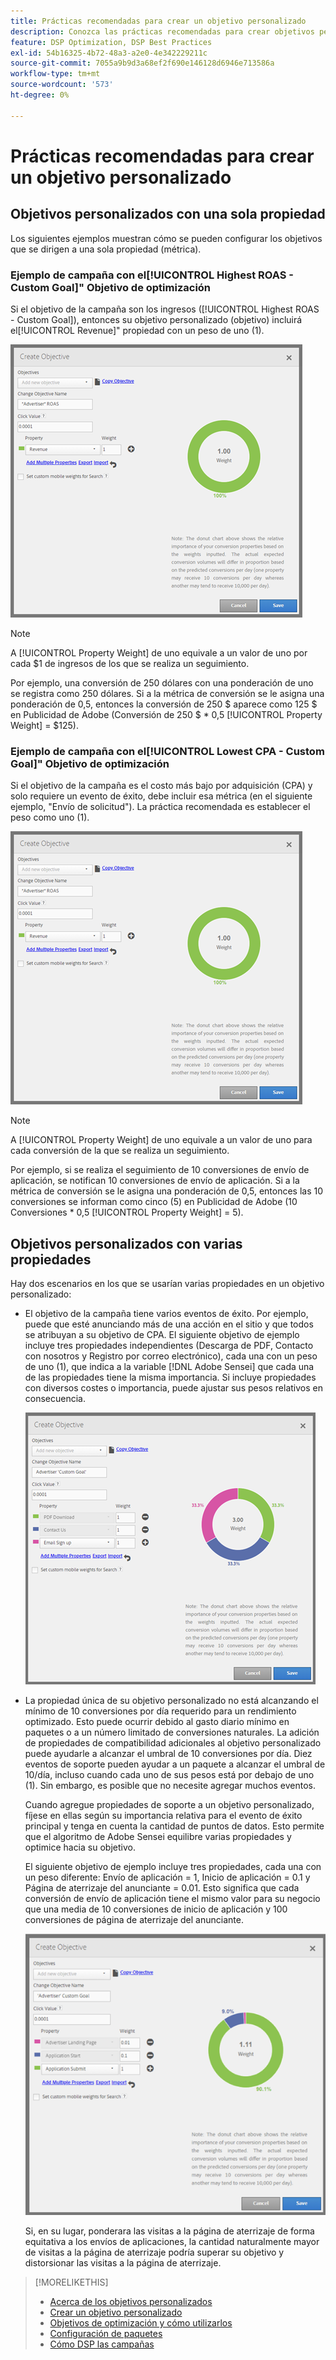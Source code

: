 ```yaml
---
title: Prácticas recomendadas para crear un objetivo personalizado
description: Conozca las prácticas recomendadas para crear objetivos personalizados con el fin de definir los eventos de éxito.
feature: DSP Optimization, DSP Best Practices
exl-id: 54b16325-4b72-48a3-a2e0-4e342229211c
source-git-commit: 7055a9b9d3a68ef2f690e146128d6946e713586a
workflow-type: tm+mt
source-wordcount: '573'
ht-degree: 0%

---
```


# Prácticas recomendadas para crear un objetivo personalizado

## Objetivos personalizados con una sola propiedad

Los siguientes ejemplos muestran cómo se pueden configurar los objetivos que se dirigen a una sola propiedad (métrica).

### Ejemplo de campaña con el[!UICONTROL Highest ROAS - Custom Goal]&quot; Objetivo de optimización

Si el objetivo de la campaña son los ingresos ([!UICONTROL Highest ROAS - Custom Goal]), entonces su objetivo personalizado (objetivo) incluirá el[!UICONTROL Revenue]&quot; propiedad con un peso de uno (1).

![ejemplo de objetivo personalizado ROAS con una sola propiedad](/help/dsp/assets/custom-goal-roas.png)

>[!NOTE]
>
> A [!UICONTROL Property Weight] de uno equivale a un valor de uno por cada $1 de ingresos de los que se realiza un seguimiento.
>
> Por ejemplo, una conversión de 250 dólares con una ponderación de uno se registra como 250 dólares. Si a la métrica de conversión se le asigna una ponderación de 0,5, entonces la conversión de 250 $ aparece como 125 $ en Publicidad de Adobe (Conversión de 250 $ * 0,5 [!UICONTROL Property Weight] = $125).

### Ejemplo de campaña con el[!UICONTROL Lowest CPA - Custom Goal]&quot; Objetivo de optimización

Si el objetivo de la campaña es el costo más bajo por adquisición (CPA) y solo requiere un evento de éxito, debe incluir esa métrica (en el siguiente ejemplo, &quot;Envío de solicitud&quot;). La práctica recomendada es establecer el peso como uno (1).

![ejemplo de un objetivo personalizado de CPA con una sola propiedad](/help/dsp/assets/custom-goal-roas.png)

>[!NOTE]
>
> A [!UICONTROL Property Weight] de uno equivale a un valor de uno para cada conversión de la que se realiza un seguimiento.
>
> Por ejemplo, si se realiza el seguimiento de 10 conversiones de envío de aplicación, se notifican 10 conversiones de envío de aplicación.  Si a la métrica de conversión se le asigna una ponderación de 0,5, entonces las 10 conversiones se informan como cinco (5) en Publicidad de Adobe (10 Conversiones * 0,5 [!UICONTROL Property Weight] = 5).

## Objetivos personalizados con varias propiedades

Hay dos escenarios en los que se usarían varias propiedades en un objetivo personalizado:

* El objetivo de la campaña tiene varios eventos de éxito. Por ejemplo, puede que esté anunciando más de una acción en el sitio y que todos se atribuyan a su objetivo de CPA. El siguiente objetivo de ejemplo incluye tres propiedades independientes (Descarga de PDF, Contacto con nosotros y Registro por correo electrónico), cada una con un peso de uno (1), que indica a la variable [!DNL Adobe Sensei] que cada una de las propiedades tiene la misma importancia. Si incluye propiedades con diversos costes o importancia, puede ajustar sus pesos relativos en consecuencia.

   ![ejemplo de un objetivo personalizado con varias propiedades](/help/dsp/assets/custom-goal-multiple-properties.png)

* La propiedad única de su objetivo personalizado no está alcanzando el mínimo de 10 conversiones por día requerido para un rendimiento optimizado. Esto puede ocurrir debido al gasto diario mínimo en paquetes o a un número limitado de conversiones naturales. La adición de propiedades de compatibilidad adicionales al objetivo personalizado puede ayudarle a alcanzar el umbral de 10 conversiones por día. Diez eventos de soporte pueden ayudar a un paquete a alcanzar el umbral de 10/día, incluso cuando cada uno de sus pesos está por debajo de uno (1). Sin embargo, es posible que no necesite agregar muchos eventos.

   Cuando agregue propiedades de soporte a un objetivo personalizado, fíjese en ellas según su importancia relativa para el evento de éxito principal y tenga en cuenta la cantidad de puntos de datos. Esto permite que el algoritmo de Adobe Sensei equilibre varias propiedades y optimice hacia su objetivo.

   El siguiente objetivo de ejemplo incluye tres propiedades, cada una con un peso diferente: Envío de aplicación = 1, Inicio de aplicación = 0.1 y Página de aterrizaje del anunciante = 0.01. Esto significa que cada conversión de envío de aplicación tiene el mismo valor para su negocio que una media de 10 conversiones de inicio de aplicación y 100 conversiones de página de aterrizaje del anunciante.

   ![ejemplo de un objetivo personalizado con varias propiedades](/help/dsp/assets/custom-goal-multiple-properties2.png)

   Si, en su lugar, ponderara las visitas a la página de aterrizaje de forma equitativa a los envíos de aplicaciones, la cantidad naturalmente mayor de visitas a la página de aterrizaje podría superar su objetivo y distorsionar las visitas a la página de aterrizaje.<!--reword-->

>[!MORELIKETHIS]
>
>* [Acerca de los objetivos personalizados](custom-goal-about.md)
>* [Crear un objetivo personalizado](custom-goal-create.md)
>* [Objetivos de optimización y cómo utilizarlos](optimization-goals.md)
>* [Configuración de paquetes](/help/dsp/campaign-management/packages/package-settings.md)
> * [Cómo DSP las campañas](optimization-how-dsp-optimizes-campaigns.md)


